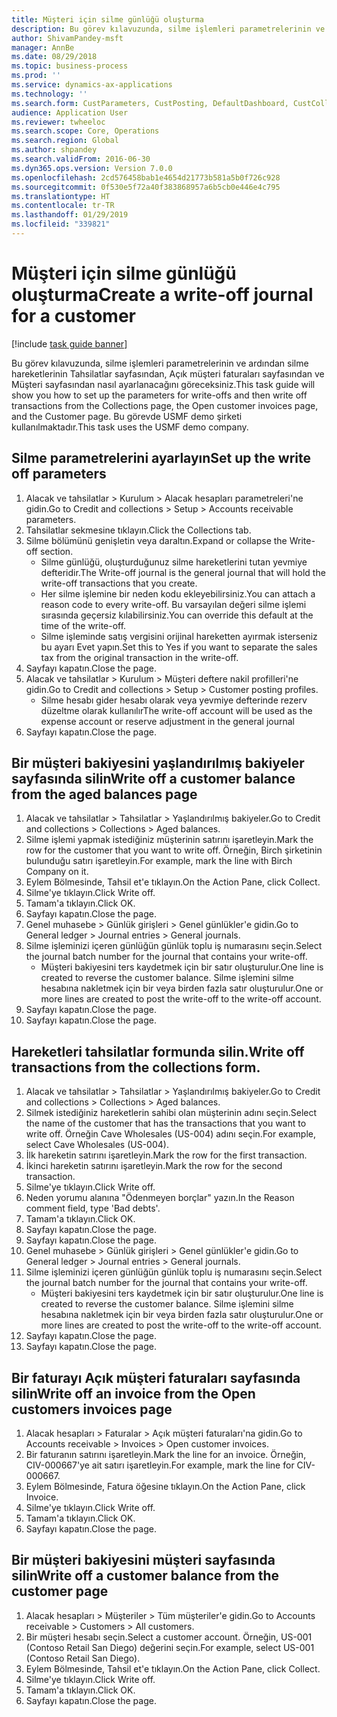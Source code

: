 ```yaml
---
title: Müşteri için silme günlüğü oluşturma
description: Bu görev kılavuzunda, silme işlemleri parametrelerinin ve ardından silme hareketlerinin Tahsilatlar sayfasından, Açık müşteri faturaları sayfasından ve Müşteri sayfasından nasıl ayarlanacağını göreceksiniz.
author: ShivamPandey-msft
manager: AnnBe
ms.date: 08/29/2018
ms.topic: business-process
ms.prod: ''
ms.service: dynamics-ax-applications
ms.technology: ''
ms.search.form: CustParameters, CustPosting, DefaultDashboard, CustCollectionsPoolsListPage, CustWriteOff, LedgerJournalTable, LedgerJournalTransDaily, CustCollections, CustOpenInvoicesListPage, CustTable
audience: Application User
ms.reviewer: twheeloc
ms.search.scope: Core, Operations
ms.search.region: Global
ms.author: shpandey
ms.search.validFrom: 2016-06-30
ms.dyn365.ops.version: Version 7.0.0
ms.openlocfilehash: 2cd576458bab1e4654d21773b581a5b0f726c928
ms.sourcegitcommit: 0f530e5f72a40f383868957a6b5cb0e446e4c795
ms.translationtype: HT
ms.contentlocale: tr-TR
ms.lasthandoff: 01/29/2019
ms.locfileid: "339821"
---
```

# <a name="create-a-write-off-journal-for-a-customer"></a><span data-ttu-id="4994f-103">Müşteri için silme günlüğü oluşturma</span><span class="sxs-lookup"><span data-stu-id="4994f-103">Create a write-off journal for a customer</span></span>

[!include [task guide banner](../../includes/task-guide-banner.md)]

<span data-ttu-id="4994f-104">Bu görev kılavuzunda, silme işlemleri parametrelerinin ve ardından silme hareketlerinin Tahsilatlar sayfasından, Açık müşteri faturaları sayfasından ve Müşteri sayfasından nasıl ayarlanacağını göreceksiniz.</span><span class="sxs-lookup"><span data-stu-id="4994f-104">This task guide will show you how to set up the parameters for write-offs and then write off transactions from the Collections page, the Open customer invoices page, and the Customer page.</span></span> <span data-ttu-id="4994f-105">Bu görevde USMF demo şirketi kullanılmaktadır.</span><span class="sxs-lookup"><span data-stu-id="4994f-105">This task uses the USMF demo company.</span></span>


## <a name="set-up-the-write-off-parameters"></a><span data-ttu-id="4994f-106">Silme parametrelerini ayarlayın</span><span class="sxs-lookup"><span data-stu-id="4994f-106">Set up the write off parameters</span></span>
1. <span data-ttu-id="4994f-107">Alacak ve tahsilatlar > Kurulum > Alacak hesapları parametreleri'ne gidin.</span><span class="sxs-lookup"><span data-stu-id="4994f-107">Go to Credit and collections > Setup > Accounts receivable parameters.</span></span>
2. <span data-ttu-id="4994f-108">Tahsilatlar sekmesine tıklayın.</span><span class="sxs-lookup"><span data-stu-id="4994f-108">Click the Collections tab.</span></span>
3. <span data-ttu-id="4994f-109">Silme bölümünü genişletin veya daraltın.</span><span class="sxs-lookup"><span data-stu-id="4994f-109">Expand or collapse the Write-off section.</span></span>
    * <span data-ttu-id="4994f-110">Silme günlüğü, oluşturduğunuz silme hareketlerini tutan yevmiye defteridir.</span><span class="sxs-lookup"><span data-stu-id="4994f-110">The Write-off journal is the general journal that will hold the write-off transactions that you create.</span></span>  
    * <span data-ttu-id="4994f-111">Her silme işlemine bir neden kodu ekleyebilirsiniz.</span><span class="sxs-lookup"><span data-stu-id="4994f-111">You can attach a reason code to every write-off.</span></span> <span data-ttu-id="4994f-112">Bu varsayılan değeri silme işlemi sırasında geçersiz kılabilirsiniz.</span><span class="sxs-lookup"><span data-stu-id="4994f-112">You can override this default at the time of the write-off.</span></span>  
    * <span data-ttu-id="4994f-113">Silme işleminde satış vergisini orijinal hareketten ayırmak isterseniz bu ayarı Evet yapın.</span><span class="sxs-lookup"><span data-stu-id="4994f-113">Set this to Yes if you want to separate the sales tax from the original transaction in the write-off.</span></span>  
4. <span data-ttu-id="4994f-114">Sayfayı kapatın.</span><span class="sxs-lookup"><span data-stu-id="4994f-114">Close the page.</span></span>
5. <span data-ttu-id="4994f-115">Alacak ve tahsilatlar > Kurulum > Müşteri deftere nakil profilleri'ne gidin.</span><span class="sxs-lookup"><span data-stu-id="4994f-115">Go to Credit and collections > Setup > Customer posting profiles.</span></span>
    * <span data-ttu-id="4994f-116">Silme hesabı gider hesabı olarak veya yevmiye defterinde rezerv düzeltme olarak kullanılır</span><span class="sxs-lookup"><span data-stu-id="4994f-116">The write-off account will be used as the expense account or reserve adjustment in the general journal</span></span>   
6. <span data-ttu-id="4994f-117">Sayfayı kapatın.</span><span class="sxs-lookup"><span data-stu-id="4994f-117">Close the page.</span></span>

## <a name="write-off-a-customer-balance-from-the-aged-balances-page"></a><span data-ttu-id="4994f-118">Bir müşteri bakiyesini yaşlandırılmış bakiyeler sayfasında silin</span><span class="sxs-lookup"><span data-stu-id="4994f-118">Write off a customer balance from the aged balances page</span></span>
1. <span data-ttu-id="4994f-119">Alacak ve tahsilatlar > Tahsilatlar > Yaşlandırılmış bakiyeler.</span><span class="sxs-lookup"><span data-stu-id="4994f-119">Go to Credit and collections > Collections > Aged balances.</span></span>
2. <span data-ttu-id="4994f-120">Silme işlemi yapmak istediğiniz müşterinin satırını işaretleyin.</span><span class="sxs-lookup"><span data-stu-id="4994f-120">Mark the row for the customer that you want to write off.</span></span> <span data-ttu-id="4994f-121">Örneğin, Birch şirketinin bulunduğu satırı işaretleyin.</span><span class="sxs-lookup"><span data-stu-id="4994f-121">For example, mark the line with Birch Company on it.</span></span>
3. <span data-ttu-id="4994f-122">Eylem Bölmesinde, Tahsil et'e tıklayın.</span><span class="sxs-lookup"><span data-stu-id="4994f-122">On the Action Pane, click Collect.</span></span>
4. <span data-ttu-id="4994f-123">Silme'ye tıklayın.</span><span class="sxs-lookup"><span data-stu-id="4994f-123">Click Write off.</span></span>
5. <span data-ttu-id="4994f-124">Tamam'a tıklayın.</span><span class="sxs-lookup"><span data-stu-id="4994f-124">Click OK.</span></span>
6. <span data-ttu-id="4994f-125">Sayfayı kapatın.</span><span class="sxs-lookup"><span data-stu-id="4994f-125">Close the page.</span></span>
7. <span data-ttu-id="4994f-126">Genel muhasebe > Günlük girişleri > Genel günlükler'e gidin.</span><span class="sxs-lookup"><span data-stu-id="4994f-126">Go to General ledger > Journal entries > General journals.</span></span>
8. <span data-ttu-id="4994f-127">Silme işleminizi içeren günlüğün günlük toplu iş numarasını seçin.</span><span class="sxs-lookup"><span data-stu-id="4994f-127">Select the journal batch number for the journal that contains your write-off.</span></span>
    * <span data-ttu-id="4994f-128">Müşteri bakiyesini ters kaydetmek için bir satır oluşturulur.</span><span class="sxs-lookup"><span data-stu-id="4994f-128">One line is created to reverse the customer balance.</span></span> <span data-ttu-id="4994f-129">Silme işlemini silme hesabına nakletmek için bir veya birden fazla satır oluşturulur.</span><span class="sxs-lookup"><span data-stu-id="4994f-129">One or more lines are created to post the write-off to the write-off account.</span></span>  
9. <span data-ttu-id="4994f-130">Sayfayı kapatın.</span><span class="sxs-lookup"><span data-stu-id="4994f-130">Close the page.</span></span>
10. <span data-ttu-id="4994f-131">Sayfayı kapatın.</span><span class="sxs-lookup"><span data-stu-id="4994f-131">Close the page.</span></span>

## <a name="write-off-transactions-from-the-collections-form"></a><span data-ttu-id="4994f-132">Hareketleri tahsilatlar formunda silin.</span><span class="sxs-lookup"><span data-stu-id="4994f-132">Write off transactions from the collections form.</span></span>
1. <span data-ttu-id="4994f-133">Alacak ve tahsilatlar > Tahsilatlar > Yaşlandırılmış bakiyeler.</span><span class="sxs-lookup"><span data-stu-id="4994f-133">Go to Credit and collections > Collections > Aged balances.</span></span>
2. <span data-ttu-id="4994f-134">Silmek istediğiniz hareketlerin sahibi olan müşterinin adını seçin.</span><span class="sxs-lookup"><span data-stu-id="4994f-134">Select the name of the customer that has the transactions that you want to write off.</span></span> <span data-ttu-id="4994f-135">Örneğin Cave Wholesales (US-004) adını seçin.</span><span class="sxs-lookup"><span data-stu-id="4994f-135">For example, select Cave Wholesales (US-004).</span></span>
3. <span data-ttu-id="4994f-136">İlk hareketin satırını işaretleyin.</span><span class="sxs-lookup"><span data-stu-id="4994f-136">Mark the row for the first transaction.</span></span>
4. <span data-ttu-id="4994f-137">İkinci hareketin satırını işaretleyin.</span><span class="sxs-lookup"><span data-stu-id="4994f-137">Mark the row for the second transaction.</span></span>
5. <span data-ttu-id="4994f-138">Silme'ye tıklayın.</span><span class="sxs-lookup"><span data-stu-id="4994f-138">Click Write off.</span></span>
6. <span data-ttu-id="4994f-139">Neden yorumu alanına "Ödenmeyen borçlar" yazın.</span><span class="sxs-lookup"><span data-stu-id="4994f-139">In the Reason comment field, type 'Bad debts'.</span></span>
7. <span data-ttu-id="4994f-140">Tamam'a tıklayın.</span><span class="sxs-lookup"><span data-stu-id="4994f-140">Click OK.</span></span>
8. <span data-ttu-id="4994f-141">Sayfayı kapatın.</span><span class="sxs-lookup"><span data-stu-id="4994f-141">Close the page.</span></span>
9. <span data-ttu-id="4994f-142">Sayfayı kapatın.</span><span class="sxs-lookup"><span data-stu-id="4994f-142">Close the page.</span></span>
10. <span data-ttu-id="4994f-143">Genel muhasebe > Günlük girişleri > Genel günlükler'e gidin.</span><span class="sxs-lookup"><span data-stu-id="4994f-143">Go to General ledger > Journal entries > General journals.</span></span>
11. <span data-ttu-id="4994f-144">Silme işleminizi içeren günlüğün günlük toplu iş numarasını seçin.</span><span class="sxs-lookup"><span data-stu-id="4994f-144">Select the journal batch number for the journal that contains your write-off.</span></span>
    * <span data-ttu-id="4994f-145">Müşteri bakiyesini ters kaydetmek için bir satır oluşturulur.</span><span class="sxs-lookup"><span data-stu-id="4994f-145">One line is created to reverse the customer balance.</span></span> <span data-ttu-id="4994f-146">Silme işlemini silme hesabına nakletmek için bir veya birden fazla satır oluşturulur.</span><span class="sxs-lookup"><span data-stu-id="4994f-146">One or more lines are created to post the write-off to the write-off account.</span></span>  
12. <span data-ttu-id="4994f-147">Sayfayı kapatın.</span><span class="sxs-lookup"><span data-stu-id="4994f-147">Close the page.</span></span>
13. <span data-ttu-id="4994f-148">Sayfayı kapatın.</span><span class="sxs-lookup"><span data-stu-id="4994f-148">Close the page.</span></span>

## <a name="write-off-an-invoice-from-the-open-customers-invoices-page"></a><span data-ttu-id="4994f-149">Bir faturayı Açık müşteri faturaları sayfasında silin</span><span class="sxs-lookup"><span data-stu-id="4994f-149">Write off an invoice from the Open customers invoices page</span></span>
1. <span data-ttu-id="4994f-150">Alacak hesapları > Faturalar > Açık müşteri faturaları'na gidin.</span><span class="sxs-lookup"><span data-stu-id="4994f-150">Go to Accounts receivable > Invoices > Open customer invoices.</span></span>
2. <span data-ttu-id="4994f-151">Bir faturanın satırını işaretleyin.</span><span class="sxs-lookup"><span data-stu-id="4994f-151">Mark the line for an invoice.</span></span> <span data-ttu-id="4994f-152">Örneğin, CIV-000667'ye ait satırı işaretleyin.</span><span class="sxs-lookup"><span data-stu-id="4994f-152">For example, mark the line for CIV-000667.</span></span>
3. <span data-ttu-id="4994f-153">Eylem Bölmesinde, Fatura öğesine tıklayın.</span><span class="sxs-lookup"><span data-stu-id="4994f-153">On the Action Pane, click Invoice.</span></span>
4. <span data-ttu-id="4994f-154">Silme'ye tıklayın.</span><span class="sxs-lookup"><span data-stu-id="4994f-154">Click Write off.</span></span>
5. <span data-ttu-id="4994f-155">Tamam'a tıklayın.</span><span class="sxs-lookup"><span data-stu-id="4994f-155">Click OK.</span></span>
6. <span data-ttu-id="4994f-156">Sayfayı kapatın.</span><span class="sxs-lookup"><span data-stu-id="4994f-156">Close the page.</span></span>

## <a name="write-off-a-customer-balance-from-the-customer-page"></a><span data-ttu-id="4994f-157">Bir müşteri bakiyesini müşteri sayfasında silin</span><span class="sxs-lookup"><span data-stu-id="4994f-157">Write off a customer balance from the customer page</span></span>
1. <span data-ttu-id="4994f-158">Alacak hesapları > Müşteriler > Tüm müşteriler'e gidin.</span><span class="sxs-lookup"><span data-stu-id="4994f-158">Go to Accounts receivable > Customers > All customers.</span></span>
2. <span data-ttu-id="4994f-159">Bir müşteri hesabı seçin.</span><span class="sxs-lookup"><span data-stu-id="4994f-159">Select a customer account.</span></span> <span data-ttu-id="4994f-160">Örneğin, US-001 (Contoso Retail San Diego) değerini seçin.</span><span class="sxs-lookup"><span data-stu-id="4994f-160">For example, select US-001 (Contoso Retail San Diego).</span></span>
3. <span data-ttu-id="4994f-161">Eylem Bölmesinde, Tahsil et'e tıklayın.</span><span class="sxs-lookup"><span data-stu-id="4994f-161">On the Action Pane, click Collect.</span></span>
4. <span data-ttu-id="4994f-162">Silme'ye tıklayın.</span><span class="sxs-lookup"><span data-stu-id="4994f-162">Click Write off.</span></span>
5. <span data-ttu-id="4994f-163">Tamam'a tıklayın.</span><span class="sxs-lookup"><span data-stu-id="4994f-163">Click OK.</span></span>
6. <span data-ttu-id="4994f-164">Sayfayı kapatın.</span><span class="sxs-lookup"><span data-stu-id="4994f-164">Close the page.</span></span>

